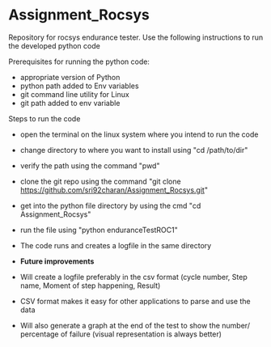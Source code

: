 # Assignment_Rocsys
Repository for rocsys endurance tester. Use the following instructions to run the developed python code

Prerequisites for running the python code:
- appropriate version of Python 
- python path added to Env variables
- git command line utility for Linux
- git path added to env variable

Steps to run the code
- open the terminal on the linux system where you intend to run the code
- change directory to where you want to install using "cd /path/to/dir"
- verify the path using the command "pwd"
- clone the git repo using the command "git clone https://github.com/sri92charan/Assignment_Rocsys.git"
- get into the python file directory by using the cmd "cd Assignment_Rocsys"
- run the file using "python enduranceTestROC1"

- The code runs and creates a logfile in the same directory

- **Future improvements**
- Will create a logfile preferably in the csv format (cycle number, Step name, Moment of step happening, Result)
- CSV format makes it easy for other applications to parse and use the data
- Will also generate a graph at the end of the test to show the number/ percentage of failure (visual representation is always better)
